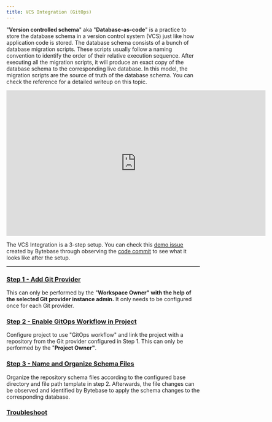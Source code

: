 ```yaml
---
title: VCS Integration (GitOps)
---
```


"**Version controlled schema**" aka "**Database-as-code**" is a practice to store the database schema in a version control system (VCS) just like how application code is stored. The database schema consists of a bunch of database migration scripts. These scripts usually follow a naming convention to identify the order of their relative execution sequence. After executing all the migration scripts, it will produce an exact copy of the database schema to the corresponding live database. In this model, the migration scripts are the source of truth of the database schema. You can check the reference for a detailed writeup on this topic.

<iframe width="675" height="380" src="https://www.youtube.com/embed/51_bL7Vnqww" title="YouTube video player" className="w-full" frameBorder="0" allow="accelerometer; autoplay; clipboard-write; encrypted-media; gyroscope; picture-in-picture" allowFullScreen></iframe>

The VCS Integration is a 3-step setup. You can check this [demo issue](https://demo.bytebase.com/issue/add-createdat-column-to-userpostcomment-table-for-dev-environment-13008) created by Bytebase through observing the [code commit](https://gitlab.bytebase.com/bytebase-demo/blog/-/commit/171ceaf7659ceb8e495aa3ef356ec686656f9dc0) to see what it looks like after the setup.

---

### [Step 1 - Add Git Provider](/docs/vcs-integration/add-git-provider)

This can only be performed by the "**Workspace Owner" with the help of the selected Git provider instance admin.** It only needs to be configured once for each Git provider.

### [Step 2 - Enable GitOps Workflow in Project](/docs/vcs-integration/enable-gitops-workflow)

Configure project to use "GitOps workflow" and link the project with a repository from the Git provider configured in Step 1. This can only be performed by the "**Project Owner"**.

### [Step 3 - Name and Organize Schema Files](/docs/vcs-integration/name-and-organize-schema-files)

Organize the repository schema files according to the configured base directory and file path template in step 2. Afterwards, the file changes can be observed and identified by Bytebase to apply the schema changes to the corresponding database.

### [Troubleshoot](/docs/vcs-integration/troubleshoot)
